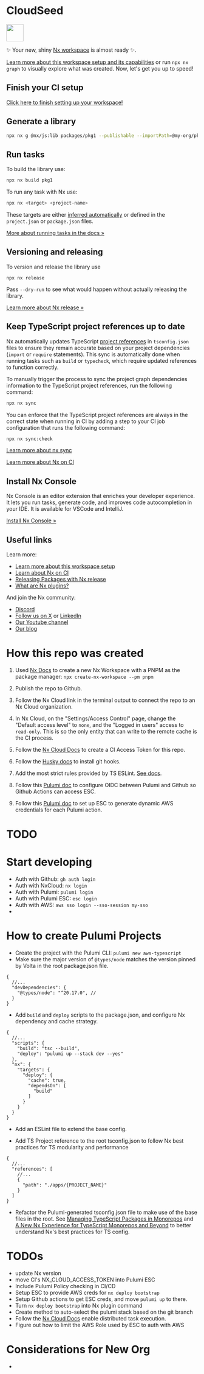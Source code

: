 # CloudSeed

<a alt="Nx logo" href="https://nx.dev" target="_blank" rel="noreferrer"><img src="https://raw.githubusercontent.com/nrwl/nx/master/images/nx-logo.png" width="45"></a>

✨ Your new, shiny [Nx workspace](https://nx.dev) is almost ready ✨.

[Learn more about this workspace setup and its capabilities](https://nx.dev/nx-api/js?utm_source=nx_project&utm_medium=readme&utm_campaign=nx_projects) or run `npx nx graph` to visually explore what was created. Now, let's get you up to speed!

## Finish your CI setup

[Click here to finish setting up your workspace!](https://cloud.nx.app/connect/qXEduB3b4E)

## Generate a library

```sh
npx nx g @nx/js:lib packages/pkg1 --publishable --importPath=@my-org/pkg1
```

## Run tasks

To build the library use:

```sh
npx nx build pkg1
```

To run any task with Nx use:

```sh
npx nx <target> <project-name>
```

These targets are either [inferred automatically](https://nx.dev/concepts/inferred-tasks?utm_source=nx_project&utm_medium=readme&utm_campaign=nx_projects) or defined in the `project.json` or `package.json` files.

[More about running tasks in the docs &raquo;](https://nx.dev/features/run-tasks?utm_source=nx_project&utm_medium=readme&utm_campaign=nx_projects)

## Versioning and releasing

To version and release the library use

```
npx nx release
```

Pass `--dry-run` to see what would happen without actually releasing the library.

[Learn more about Nx release &raquo;](hhttps://nx.dev/features/manage-releases?utm_source=nx_project&utm_medium=readme&utm_campaign=nx_projects)

## Keep TypeScript project references up to date

Nx automatically updates TypeScript [project references](https://www.typescriptlang.org/docs/handbook/project-references.html) in `tsconfig.json` files to ensure they remain accurate based on your project dependencies (`import` or `require` statements). This sync is automatically done when running tasks such as `build` or `typecheck`, which require updated references to function correctly.

To manually trigger the process to sync the project graph dependencies information to the TypeScript project references, run the following command:

```sh
npx nx sync
```

You can enforce that the TypeScript project references are always in the correct state when running in CI by adding a step to your CI job configuration that runs the following command:

```sh
npx nx sync:check
```

[Learn more about nx sync](https://nx.dev/reference/nx-commands#sync)

[Learn more about Nx on CI](https://nx.dev/ci/intro/ci-with-nx#ready-get-started-with-your-provider?utm_source=nx_project&utm_medium=readme&utm_campaign=nx_projects)

## Install Nx Console

Nx Console is an editor extension that enriches your developer experience. It lets you run tasks, generate code, and improves code autocompletion in your IDE. It is available for VSCode and IntelliJ.

[Install Nx Console &raquo;](https://nx.dev/getting-started/editor-setup?utm_source=nx_project&utm_medium=readme&utm_campaign=nx_projects)

## Useful links

Learn more:

- [Learn more about this workspace setup](https://nx.dev/nx-api/js?utm_source=nx_project&utm_medium=readme&utm_campaign=nx_projects)
- [Learn about Nx on CI](https://nx.dev/ci/intro/ci-with-nx?utm_source=nx_project&utm_medium=readme&utm_campaign=nx_projects)
- [Releasing Packages with Nx release](https://nx.dev/features/manage-releases?utm_source=nx_project&utm_medium=readme&utm_campaign=nx_projects)
- [What are Nx plugins?](https://nx.dev/concepts/nx-plugins?utm_source=nx_project&utm_medium=readme&utm_campaign=nx_projects)

And join the Nx community:

- [Discord](https://go.nx.dev/community)
- [Follow us on X](https://twitter.com/nxdevtools) or [LinkedIn](https://www.linkedin.com/company/nrwl)
- [Our Youtube channel](https://www.youtube.com/@nxdevtools)
- [Our blog](https://nx.dev/blog?utm_source=nx_project&utm_medium=readme&utm_campaign=nx_projects)

# How this repo was created

1. Used [Nx Docs](https://nx.dev/getting-started/installation) to create a new Nx Workspace with a PNPM as the package manager: `npx create-nx-workspace --pm pnpm`

2. Publish the repo to Github.

3. Follow the Nx Cloud link in the terminal output to connect the repo to an Nx Cloud organization.

4. In Nx Cloud, on the "Settings/Access Control" page, change the "Default access level" to `none`, and the "Logged in users" access to `read-only`. This is so the only entity that can write to the remote cache is the CI process.

5. Follow the [Nx Cloud Docs](https://nx.dev/ci/recipes/security/access-tokens) to create a CI Access Token for this repo.

6. Follow the [Husky docs](https://typicode.github.io/husky/get-started.html) to install git hooks.

7. Add the most strict rules provided by TS ESLint. [See docs](https://typescript-eslint.io/getting-started/typed-linting/).

8. Follow this [Pulumi doc](https://www.pulumi.com/docs/pulumi-cloud/access-management/oidc/client/github/) to configure OIDC between Pulumi and Github so Github Actions can access ESC.

9. Follow this [Pulumi doc](https://www.pulumi.com/docs/esc/integrations/dynamic-login-credentials/aws-login/) to set up ESC to generate dynamic AWS credentials for each Pulumi action.

# TODO

# Start developing

- Auth with Github: `gh auth login`
- Auth with NxCloud: `nx login`
- Auth with Pulumi: `pulumi login`
- Auth with Pulumi ESC: `esc login`
- Auth with AWS: `aws sso login --sso-session my-sso`
-

# How to create Pulumi Projects

- Create the project with the Pulumi CLI: `pulumi new aws-typescript`
- Make sure the major version of `@types/node` matches the version pinned by Volta in the root package.json file.

```
{
  //...
  "devDependencies": {
    "@types/node": "^20.17.0", //
  }
}

```

- Add `build` and `deploy` scripts to the package.json, and configure Nx dependency and cache strategy.

```
{
  //...
  "scripts": {
    "build": "tsc --build",
    "deploy": "pulumi up --stack dev --yes"
  },
  "nx": {
    "targets": {
      "deploy": {
        "cache": true,
        "dependsOn": [
          "build"
        ]
      }
    }
  }
}
```

- Add an ESLint file to extend the base config.

- Add TS Project reference to the root tsconfig.json to follow Nx best practices for TS modularity and performance

```
{
  //...
  "references": [
    //...
    {
      "path": "./apps/{PROJECT_NAME}"
    }
  ]
}
```

- Refactor the Pulumi-generated tsconfig.json file to make use of the base files in the root. See [Managing TypeScript Packages in Monorepos](https://nx.dev/blog/managing-ts-packages-in-monorepos) and [A New Nx Experience for TypeScript Monorepos and Beyond](https://nx.dev/blog/new-nx-experience-for-typescript-monorepos) to better understand Nx's best practices for TS config.

# TODOs

- update Nx version
- move CI's NX_CLOUD_ACCESS_TOKEN into Pulumi ESC
- Include Pulumi Policy checking in CI/CD
- Setup ESC to provide AWS creds for `nx deploy bootstrap`
- Setup Github actions to get ESC creds, and move `pulumi up` to there.
- Turn `nx deploy bootstrap` into Nx plugin command
- Create method to auto-select the pulumi stack based on the git branch
- Follow the [Nx Cloud Docs](https://nx.dev/ci/features/distribute-task-execution) enable distributed task execution.
- Figure out how to limit the AWS Role used by ESC to auth with AWS

# Considerations for New Org

-
